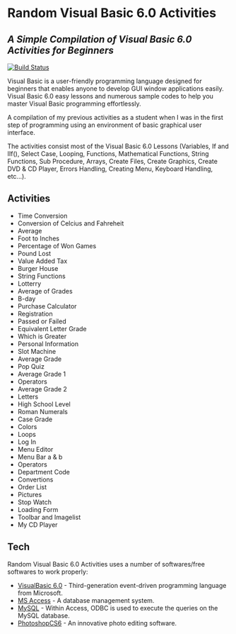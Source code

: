 # Random Visual Basic 6.0 Activities
## _A Simple Compilation of Visual Basic 6.0 Activities for Beginners_

[![Build Status](https://travis-ci.org/joemccann/dillinger.svg?branch=master)](https://github.com/acjacinto/computerized-voting-system)

Visual Basic is a user-friendly programming language designed for beginners that enables anyone to develop GUI window applications easily. Visual Basic 6.0 easy lessons and numerous sample codes to help you master Visual Basic programming effortlessly. 

A compilation of my previous activities as a student when I was in the first step of programming using an environment of basic graphical user interface.

The activities consist most of the Visual Basic 6.0 Lessons (Variables, If and IIf(), Select Case, Looping, Functions, Mathematical Functions, String Functions, Sub Procedure, Arrays, Create Files, Create Graphics, Create DVD & CD Player, Errors Handling, Creating Menu, Keyboard Handling, etc...).

## Activities

- Time Conversion
- Conversion of Celcius and Fahreheit
- Average
- Foot to Inches
- Percentage of Won Games
- Pound Lost
- Value Added Tax
- Burger House
- String Functions 
- Lotterry
- Average of Grades
- B-day
- Purchase Calculator
- Registration
- Passed or Failed
- Equivalent Letter Grade
- Which is Greater
- Personal Information
- Slot Machine
- Average Grade
- Pop Quiz
- Average Grade 1
- Operators
- Average Grade 2
- Letters
- High School Level
- Roman Numerals
- Case Grade
- Colors
- Loops
- Log In
- Menu Editor
- Menu Bar a & b
- Operators
- Department Code
- Convertions
- Order List
- Pictures
- Stop Watch
- Loading Form
- Toolbar and Imagelist
- My CD Player

## Tech

Random Visual Basic 6.0 Activities uses a number of softwares/free softwares to work properly:

- [VisualBasic 6.0](https://winworldpc.com/product/microsoft-visual-bas/60) - Third-generation event-driven programming language from Microsoft.
- [MS Access](https://www.microsoft.com/en-ww/microsoft-365/access) - A database management system.
- [MySQL](https://dev.mysql.com/doc/connector-odbc/en/connector-odbc-examples-tools-with-access.html) - Within Access, ODBC is used to execute the queries on the MySQL database.
- [PhotoshopCS6](https://www.adobe.com/sea/products/photoshop.html) - An innovative photo editing software.



[//]: # (These are reference links used in the body of this note and get stripped out when the markdown processor does its job. There is no need to format nicely because it shouldn't be seen. Thanks SO - http://stackoverflow.com/questions/4823468/store-comments-in-markdown-syntax)

   [git-repo-url]: <https://github.com/joemccann/dillinger.git>
   [john gruber]: <http://daringfireball.net>
   [df1]: <http://daringfireball.net/projects/markdown/>
   [markdown-it]: <https://github.com/markdown-it/markdown-it>
   [Ace Editor]: <http://ace.ajax.org>
   [node.js]: <http://nodejs.org>
   [Twitter Bootstrap]: <http://twitter.github.com/bootstrap/>
   [jQuery]: <http://jquery.com>
   [@tjholowaychuk]: <http://twitter.com/tjholowaychuk>
   [express]: <http://expressjs.com>
   [AngularJS]: <http://angularjs.org>
   [Gulp]: <http://gulpjs.com>

   [PlDb]: <https://github.com/joemccann/dillinger/tree/master/plugins/dropbox/README.md>
   [PlGh]: <https://github.com/joemccann/dillinger/tree/master/plugins/github/README.md>
   [PlGd]: <https://github.com/joemccann/dillinger/tree/master/plugins/googledrive/README.md>
   [PlOd]: <https://github.com/joemccann/dillinger/tree/master/plugins/onedrive/README.md>
   [PlMe]: <https://github.com/joemccann/dillinger/tree/master/plugins/medium/README.md>
   [PlGa]: <https://github.com/RahulHP/dillinger/blob/master/plugins/googleanalytics/README.md>
